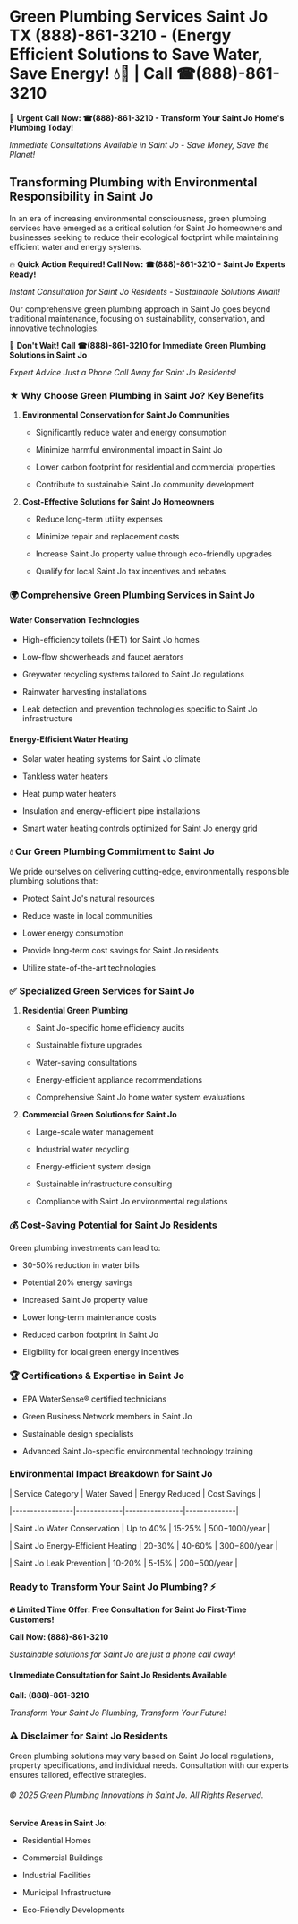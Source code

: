 # Green Plumbing Services Saint Jo TX (888)-861-3210 - (Energy Efficient Solutions to Save Water, Save Energy! 💧🌿 | Call ☎(888)-861-3210

🚨 **Urgent Call Now: ☎(888)-861-3210 - Transform Your Saint Jo Home's Plumbing Today!**
*Immediate Consultations Available in Saint Jo - Save Money, Save the Planet!*

## Transforming Plumbing with Environmental Responsibility in Saint Jo

In an era of increasing environmental consciousness, green plumbing services have emerged as a critical solution for Saint Jo homeowners and businesses seeking to reduce their ecological footprint while maintaining efficient water and energy systems. 

🔥 **Quick Action Required! Call Now: ☎(888)-861-3210 - Saint Jo Experts Ready!**
*Instant Consultation for Saint Jo Residents - Sustainable Solutions Await!*

Our comprehensive green plumbing approach in Saint Jo goes beyond traditional maintenance, focusing on sustainability, conservation, and innovative technologies.

🚨 **Don't Wait! Call ☎(888)-861-3210 for Immediate Green Plumbing Solutions in Saint Jo**
*Expert Advice Just a Phone Call Away for Saint Jo Residents!*

### ★ Why Choose Green Plumbing in Saint Jo? Key Benefits

1. **Environmental Conservation for Saint Jo Communities** 
   - Significantly reduce water and energy consumption
   - Minimize harmful environmental impact in Saint Jo
   - Lower carbon footprint for residential and commercial properties
   - Contribute to sustainable Saint Jo community development

2. **Cost-Effective Solutions for Saint Jo Homeowners** 
   - Reduce long-term utility expenses
   - Minimize repair and replacement costs
   - Increase Saint Jo property value through eco-friendly upgrades
   - Qualify for local Saint Jo tax incentives and rebates

### 🌍 Comprehensive Green Plumbing Services in Saint Jo

#### Water Conservation Technologies
- High-efficiency toilets (HET) for Saint Jo homes
- Low-flow showerheads and faucet aerators
- Greywater recycling systems tailored to Saint Jo regulations
- Rainwater harvesting installations
- Leak detection and prevention technologies specific to Saint Jo infrastructure

#### Energy-Efficient Water Heating
- Solar water heating systems for Saint Jo climate
- Tankless water heaters
- Heat pump water heaters
- Insulation and energy-efficient pipe installations
- Smart water heating controls optimized for Saint Jo energy grid

### 💧 Our Green Plumbing Commitment to Saint Jo

We pride ourselves on delivering cutting-edge, environmentally responsible plumbing solutions that:
- Protect Saint Jo's natural resources
- Reduce waste in local communities
- Lower energy consumption
- Provide long-term cost savings for Saint Jo residents
- Utilize state-of-the-art technologies

### ✅ Specialized Green Services for Saint Jo

1. **Residential Green Plumbing**
   - Saint Jo-specific home efficiency audits
   - Sustainable fixture upgrades
   - Water-saving consultations
   - Energy-efficient appliance recommendations
   - Comprehensive Saint Jo home water system evaluations

2. **Commercial Green Solutions for Saint Jo**
   - Large-scale water management
   - Industrial water recycling
   - Energy-efficient system design
   - Sustainable infrastructure consulting
   - Compliance with Saint Jo environmental regulations

### 💰 Cost-Saving Potential for Saint Jo Residents

Green plumbing investments can lead to:
- 30-50% reduction in water bills
- Potential 20% energy savings
- Increased Saint Jo property value
- Lower long-term maintenance costs
- Reduced carbon footprint in Saint Jo
- Eligibility for local green energy incentives

### 🏆 Certifications & Expertise in Saint Jo

- EPA WaterSense® certified technicians
- Green Business Network members in Saint Jo
- Sustainable design specialists
- Advanced Saint Jo-specific environmental technology training

### Environmental Impact Breakdown for Saint Jo

| Service Category | Water Saved | Energy Reduced | Cost Savings |
|-----------------|-------------|----------------|--------------|
| Saint Jo Water Conservation | Up to 40% | 15-25% | $500-$1000/year |
| Saint Jo Energy-Efficient Heating | 20-30% | 40-60% | $300-$800/year |
| Saint Jo Leak Prevention | 10-20% | 5-15% | $200-$500/year |

### Ready to Transform Your Saint Jo Plumbing? ⚡

**🔥 Limited Time Offer: Free Consultation for Saint Jo First-Time Customers!**

**Call Now: (888)-861-3210**
*Sustainable solutions for Saint Jo are just a phone call away!*

#### 📞 Immediate Consultation for Saint Jo Residents Available

**Call: (888)-861-3210**
*Transform Your Saint Jo Plumbing, Transform Your Future!*

### ⚠️ Disclaimer for Saint Jo Residents

Green plumbing solutions may vary based on Saint Jo local regulations, property specifications, and individual needs. Consultation with our experts ensures tailored, effective strategies.

###### © 2025 Green Plumbing Innovations in Saint Jo. All Rights Reserved.

**Service Areas in Saint Jo:** 
- Residential Homes
- Commercial Buildings
- Industrial Facilities
- Municipal Infrastructure
- Eco-Friendly Developments
